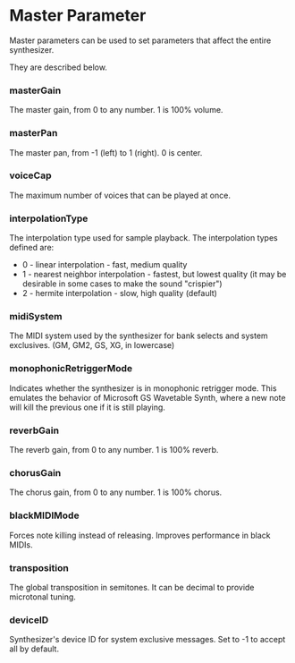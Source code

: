 # Master Parameter

Master parameters can be used to set parameters that affect the entire synthesizer.

They are described below.


### masterGain
The master gain, from 0 to any number. 1 is 100% volume.

### masterPan
The master pan, from -1 (left) to 1 (right). 0 is center.

### voiceCap
The maximum number of voices that can be played at once.

### interpolationType
The interpolation type used for sample playback.
The interpolation types defined are:
 - 0 - linear interpolation - fast, medium quality
 - 1 - nearest neighbor interpolation - fastest, but lowest quality (it may be desirable in some cases to make the sound "crispier")
 - 2 - hermite interpolation - slow, high quality (default)

### midiSystem
The MIDI system used by the synthesizer for bank selects and system exclusives. (GM, GM2, GS, XG, in lowercase)

### monophonicRetriggerMode
Indicates whether the synthesizer is in monophonic retrigger mode.
This emulates the behavior of Microsoft GS Wavetable Synth,
where a new note will kill the previous one if it is still playing.

### reverbGain
The reverb gain, from 0 to any number. 1 is 100% reverb.

### chorusGain
The chorus gain, from 0 to any number. 1 is 100% chorus.

### blackMIDIMode
Forces note killing instead of releasing. Improves performance in black MIDIs.

### transposition
The global transposition in semitones. It can be decimal to provide microtonal tuning.

### deviceID
Synthesizer's device ID for system exclusive messages. Set to -1 to accept all by default.
